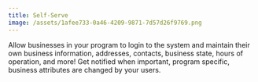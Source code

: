 ```yaml
---
title: Self-Serve
image: /assets/1afee733-0a46-4209-9871-7d57d26f9769.png
---
```

Allow businesses in your program to login to the system and maintain their own business information, addresses, contacts, business state, hours of operation, and more! Get notified when important, program specific, business attributes are changed by your users.